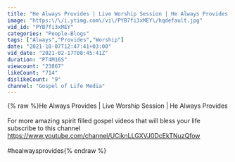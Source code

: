 ```yaml
---
title: "He Always Provides | Live Worship Session | He Always Provides | One House Worship"
image: "https:\/\/i.ytimg.com\/vi\/PYB7fi3xMEY\/hqdefault.jpg"
vid_id: "PYB7fi3xMEY"
categories: "People-Blogs"
tags: ["Always","Provides","Worship"]
date: "2021-10-07T12:47:41+03:00"
vid_date: "2021-02-17T08:45:41Z"
duration: "PT4M16S"
viewcount: "23867"
likeCount: "714"
dislikeCount: "9"
channel: "Gospel of Life Media"
---
```

{% raw %}He Always Provides | Live Worship Session | He Always Provides<br /><br />For more amazing spirit filled gospel videos that will bless your life subscribe to this channel<br /><a rel="nofollow" target="blank" href="https://www.youtube.com/channel/UCiknLLGXVJ0DcEkTNuzQfow">https://www.youtube.com/channel/UCiknLLGXVJ0DcEkTNuzQfow</a><br /><br />#healwaysprovides{% endraw %}
